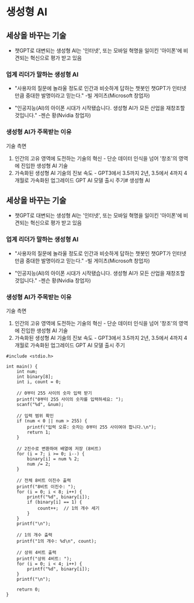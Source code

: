 # 생성형 AI 

## 세상을 바꾸는 기술 
- 챗GPT로 대변되는 생성형 AI는 '인터넷', 또는 모바일 혁명을 일이킨 '아이폰'에 비견되는 혁신으로 평가 받고 있음 

### 업계 리더가 말하는 생성형 AI 
- "사용자의 질문에 놀라울 정도로 인간과 비슷하게 답하는 챗봇인 챗GPT가 인터넷만큼 중대한 발명이라고 믿는다." -빌 게이츠(Microsoft 창업자) 

- "인공지능(AI)의 아이폰 시대가 시작됐습니다. 생성형 AI가 모든 산업을 재창조할 것입니다." -젠슨 황(Nvidia 창업자)

### 생성형 AI가 주목받는 이유 
기술 측면 
1. 인간의 고유 영역에 도전하는 기술의 혁신 - 단순 데이터 인식을 넘어 '창조'의 영역에 진입한 생성형 AI 기술 
2. 가속화된 생성형 AI 기술의 진보 속도 - GPT3에서 3.5까지 2년, 3.5에서 4까지 4개월로 가속화된 업그레이드 GPT AI 모델 출시 주기# 생성형 AI 

## 세상을 바꾸는 기술 
- 챗GPT로 대변되는 생성형 AI는 '인터넷', 또는 모바일 혁명을 일이킨 '아이폰'에 비견되는 혁신으로 평가 받고 있음 

### 업계 리더가 말하는 생성형 AI 
- "사용자의 질문에 놀라울 정도로 인간과 비슷하게 답하는 챗봇인 챗GPT가 인터넷만큼 중대한 발명이라고 믿는다." -빌 게이츠(Microsoft 창업자) 

- "인공지능(AI)의 아이폰 시대가 시작됐습니다. 생성형 AI가 모든 산업을 재창조할 것입니다." -젠슨 황(Nvidia 창업자)

### 생성형 AI가 주목받는 이유 
기술 측면 
1. 인간의 고유 영역에 도전하는 기술의 혁신 - 단순 데이터 인식을 넘어 '창조'의 영역에 진입한 생성형 AI 기술 
2. 가속화된 생성형 AI 기술의 진보 속도 - GPT3에서 3.5까지 2년, 3.5에서 4까지 4개월로 가속화된 업그레이드 GPT AI 모델 출시 주기

```
#include <stdio.h>

int main() {
    int num;
    int binary[8];
    int i, count = 0;
    
    // 0부터 255 사이의 숫자 입력 받기
    printf("0부터 255 사이의 숫자를 입력하세요: ");
    scanf("%d", &num);
    
    // 입력 범위 확인
    if (num < 0 || num > 255) {
        printf("입력 오류: 숫자는 0부터 255 사이여야 합니다.\n");
        return 1;
    }
    
    // 2진수로 변환하여 배열에 저장 (8비트)
    for (i = 7; i >= 0; i--) {
        binary[i] = num % 2;
        num /= 2;
    }
    
    // 전체 8비트 이진수 출력
    printf("8비트 이진수: ");
    for (i = 0; i < 8; i++) {
        printf("%d", binary[i]);
        if (binary[i] == 1) {
            count++;  // 1의 개수 세기
        }
    }
    printf("\n");
    
    // 1의 개수 출력
    printf("1의 개수: %d\n", count);
    
    // 상위 4비트 출력
    printf("상위 4비트: ");
    for (i = 0; i < 4; i++) {
        printf("%d", binary[i]);
    }
    printf("\n");
    
    return 0;
} 
```
